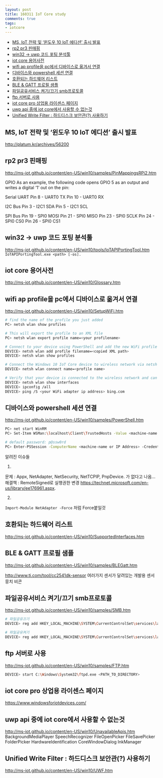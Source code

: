 ```yaml
---
layout: post
title: 160311 IoT Core study
comments: true
tags:
- iotcore
---
```


<!-- TOC -->

- [MS, IoT 전략 및 ‘윈도우 10 IoT 에디션’ 출시 발표](#ms-iot-전략-및-윈도우-10-iot-에디션-출시-발표)
- [rp2 pr3 핀매핑](#rp2-pr3-핀매핑)
- [win32 -> uwp 코드 포팅 분석툴](#win32---uwp-코드-포팅-분석툴)
- [iot core 용어사전](#iot-core-용어사전)
- [wifi ap profile을 pc에서 디바이스로 옮겨서 연결](#wifi-ap-profile을-pc에서-디바이스로-옮겨서-연결)
- [디바이스와 powershell 세션 연결](#디바이스와-powershell-세션-연결)
- [호환되는 하드웨어 리스트](#호환되는-하드웨어-리스트)
- [BLE & GATT 프로필 샘플](#ble--gatt-프로필-샘플)
- [파일공유서비스 켜기/끄기 smb프로토콜](#파일공유서비스-켜기끄기-smb프로토콜)
- [ftp 서버로 사용](#ftp-서버로-사용)
- [iot core pro 상업용 라이센스 페이지](#iot-core-pro-상업용-라이센스-페이지)
- [uwp api 중에 iot core에서 사용할 수 없는것](#uwp-api-중에-iot-core에서-사용할-수-없는것)
- [Unified Write Filter : 하드디스크 보안관(?) 사용하기](#unified-write-filter--하드디스크-보안관-사용하기)

<!-- /TOC -->


## MS, IoT 전략 및 ‘윈도우 10 IoT 에디션’ 출시 발표
http://platum.kr/archives/56200



## rp2 pr3 핀매핑
http://ms-iot.github.io/content/en-US/win10/samples/PinMappingsRPi2.htm

GPIO 
As an example, the following code opens GPIO 5 as an output and writes a digital ‘1’ out on the pin:

Serial UART
Pin 8 - UART0 TX
Pin 10 - UART0 RX

I2C Bus
Pin 3 - I2C1 SDA
Pin 5 - I2C1 SCL

SPI Bus
Pin 19 - SPI0 MOSI
Pin 21 - SPI0 MISO
Pin 23 - SPI0 SCLK
Pin 24 - SPI0 CS0
Pin 26 - SPI0 CS1


## win32 -> uwp 코드 포팅 분석툴
http://ms-iot.github.io/content/en-US/win10/tools/IoTAPIPortingTool.htm
`IoTAPIPortingTool.exe <path> [-os].`


## iot core 용어사전
http://ms-iot.github.io/content/en-US/win10/Glossary.htm


## wifi ap profile을 pc에서 디바이스로 옮겨서 연결
http://ms-iot.github.io/content/en-US/win10/SetupWiFi.htm
```bash
# find the name of the profile you just added
PC> netsh wlan show profiles 

# This will export the profile to an XML file
PC> netsh wlan export profile name=<your profilename> 

# Connect to your device using PowerShell and add the new WiFi profile to your device by executing the following commands
DEVICE> netsh wlan add profile filename=<copied XML path>
DEVICE> netsh wlan show profiles

# Connect the Windows 10 IoT Core device to wireless network via netsh
DEVICE> netsh wlan connect name=<profile name>

# Verify that your device is connected to the wireless network and can reach the internet
DEVICE> netsh wlan show interfaces
DEVICE> ipconfig /all
DEVICE> ping /S <your WiFi adapter ip address> bing.com
```


## 디바이스와 powershell 세션 연결
http://ms-iot.github.io/content/en-US/win10/samples/PowerShell.htm
```bash
PC> net start WinRM
PC> Set-Item WSMan:\localhost\Client\TrustedHosts -Value <machine-name or IP Address>

# default password: p@ssw0rd
PC> Enter-PSSession -ComputerName <machine-name or IP Address> -Credential <machine-name or IP Address or localhost>\Administrator
```

알려진 이슈들

1. 
문제 : Appx, NetAdapter, NetSecurity, NetTCPIP, PnpDevice. 가 없다고 나옴...
해결책 : RemoteSigned로 실행권한 변경 
https://technet.microsoft.com/en-us/library/ee176961.aspx.

2. 
`Import-Module NetAdapter -Force` 처럼 Force붙일것



## 호환되는 하드웨어 리스트
http://ms-iot.github.io/content/en-US/win10/SupportedInterfaces.htm



## BLE & GATT 프로필 샘플
http://ms-iot.github.io/content/en-US/win10/samples/BLEGatt.htm

http://www.ti.com/tool/cc2541dk-sensor
여러가지 센서가 달려있는 개발용 센서뭉치 비콘



## 파일공유서비스 켜기/끄기 smb프로토콜
http://ms-iot.github.io/content/en-US/win10/samples/SMB.htm
```bash
# 파일공유끄기
DEVICE> reg add HKEY_LOCAL_MACHINE\SYSTEM\CurrentControlSet\services\lanmanserver /v Start /t REG_DWORD /d 0x3 /f

# 파일공유켜기
DEVICE> reg add HKEY_LOCAL_MACHINE\SYSTEM\CurrentControlSet\services\lanmanserver /v Start /t REG_DWORD /d 0x2 /f
```



## ftp 서버로 사용
http://ms-iot.github.io/content/en-US/win10/samples/FTP.htm
```bash
DEVICE> start C:\Windows\System32\ftpd.exe <PATH_TO_DIRECTORY>
```



## iot core pro 상업용 라이센스 페이지
https://www.windowsforiotdevices.com/



## uwp api 중에 iot core에서 사용할 수 없는것
http://ms-iot.github.io/content/en-US/win10/UnavailableApis.htm
BackgroundMediaPlayer
SpeechRecognizer
FileOpenPicker
FileSavePicker
FolderPicker
HardwareIdentification
CoreWindowDialog
InkManager



## Unified Write Filter : 하드디스크 보안관(?) 사용하기
http://ms-iot.github.io/content/en-US/win10/UWF.htm